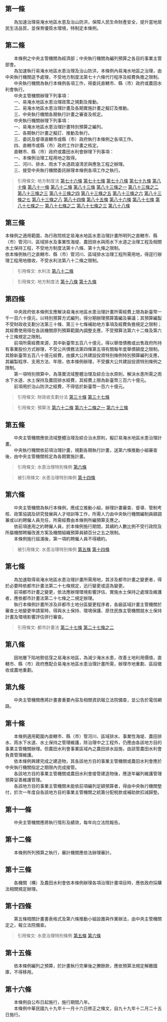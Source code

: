 第一條 
-------
　　為加速治理易淹水地區水患及治山防洪，保障人民生命財產安全，提升當地居民生活品質，並保育優質水環境，特制定本條例。  


第二條 
-------
　　本條例之中央主管機關為經濟部；中央執行機關為編列預算之各目的事業主管部會。  
　　為加速執行易淹水地區水患治理及治山防洪，本條例內易淹水地區之治理，由中央執行機關逕予處理，不受地方制度法第七十六條代行程序及經費負擔之限制。  
　　中央執行機關為執行本條例各項工作，得委託直轄市、縣（市）政府或農田水利會執行。  
　　中央主管機關辦理下列事項：  
　　一、易淹水地區水患治理政策之規劃及推動。  
　　二、易淹水地區水患治理計畫及各期實施計畫之擬訂及推動。  
　　三、中央執行機關各期執行計畫之審查及核定。  
　　中央執行機關辦理下列事項：  
　　一、易淹水地區水患治理計畫特別預算之編列。  
　　二、各期執行計畫之擬訂、推動及執行。  
　　三、委託及督導直轄市或縣（市）政府執行本條例之各項工作。  
　　四、直轄市或縣（市）政府工作計畫之核定。  
　　直轄市、縣（市）政府或農田水利會辦理下列事項：  
　　一、本條例治理工程用地之取得。  
　　二、河川、排水、雨水下水道疏濬清淤與應急工程之辦理。  
　　三、接受中央執行機關委託辦理本條例各項工作之執行。  
> 引用條文: 地方制度法 [第七十六條](../../內政/民政/地方制度法.md#第七十六條-地方政府依法應作為而不作為之處理) [第七十七條](../../內政/民政/地方制度法.md#第七十七條-中央地方權限爭議之解決) [第七十八條](../../內政/民政/地方制度法.md#第七十八條-地方首長停職之情事) [第七十九條](../../內政/民政/地方制度法.md#第七十九條-地方首長及議員代表解除職權、職務之情形) [第八十條](../../內政/民政/地方制度法.md#第八十條-地方首長及議員代表解除職務、職權之情形) [第八十一條](../../內政/民政/地方制度法.md#第八十一條-地方議員、代表之補選) [第八十二條](../../內政/民政/地方制度法.md#第八十二條-地方首長出缺之代理及補選) [第八十三條](../../內政/民政/地方制度法.md#第八十三條-改選或補選之延期辦理) [第八十三條之一](../../內政/民政/地方制度法.md#第八十三條之一) [第八十三條之二](../../內政/民政/地方制度法.md#第八十三條之二) [第八十三條之三](../../內政/民政/地方制度法.md#第八十三條之三) [第八十三條之四](../../內政/民政/地方制度法.md#第八十三條之四) [第八十三條之五](../../內政/民政/地方制度法.md#第八十三條之五) [第八十三條之六](../../內政/民政/地方制度法.md#第八十三條之六) [第八十三條之七](../../內政/民政/地方制度法.md#第八十三條之七) [第八十三條之八](../../內政/民政/地方制度法.md#第八十三條之八) [第八十四條](../../內政/民政/地方制度法.md#第八十四條-地方行政首長適用之法律) [第八十五條](../../內政/民政/地方制度法.md#第八十五條-員工給與事項之辦理) [第八十六條](../../內政/民政/地方制度法.md#第八十六條-承受或捐助財產之處理) [第八十七條](../../內政/民政/地方制度法.md#第八十七條-相關法規未制頒及修正前，現行法規山地原住民區準用之) [第八十七條之一](../../內政/民政/地方制度法.md#第八十七條之一) [第八十七條之二](../../內政/民政/地方制度法.md#第八十七條之二) [第八十七條之三](../../內政/民政/地方制度法.md#第八十七條之三) [第八十八條](../../內政/民政/地方制度法.md#第八十八條-施行日)



第三條 
-------
本條例之適用範圍，為行政院核定易淹水地區水患治理計畫所明列之直轄市、縣（市）管河川、區域排水及事業性海堤、農田排水與雨水下水道之治理工程及相關水土保持工程，不受地方制度法第十八條、第十九條之限制。  
依本條例執行之直轄市、縣（市）管河川、區域排水治理工程所需用地，得逕行辦理工程用地徵收，不受水利法第八十二條之限制。  
> 引用條文: 水利法 [第八十二條](../../環境資源/水利/水利法.md#第八十二條-)

> 引用條文: 地方制度法 [第十八條](../../內政/民政/地方制度法.md#第十八條-直轄市自治事項) [第十九條](../../內政/民政/地方制度法.md#第十九條-縣（市）自治事項)



第四條 
-------
　　中央政府依本條例支應解決易淹水地區水患治理計畫所需經費上限為新臺幣一千一百六十億元，以特別預算方式編列，得分期辦理預算籌編及審議；其預算編製不受財政收支劃分法第三十條、第三十七條補助地方事項及經費負擔規定之限制；其經費使用得在各該機關原列預算範圍內調整支應，不受預算法第六十二條及第六十三條規定之限制。  
　　前項所需經費來源，其中新臺幣五百八十億元，得以舉借債務或出售政府所持有事業股份方式辦理，不受公共債務法第四條第五項有關每年度舉債額度之限制。其餘新臺幣五百八十億元經費，由擴大公共建設投資特別條例特別預算編列支應，其編製程序、支用方法、年限，依本條例辦理，不受擴大公共建設投資特別條例之限制。  
　　第一項特別預算中，為落實流域整體治理及綜合治水原則，解決水患所需之雨水下水道、水土保持及農田排水經費，其經費上限為新臺幣三百六十億元。  
　　前項用於治山防洪之經費，不得低於新臺幣一百六十億元。  
> 引用條文: 財政收支劃分法 [第三十條](../../財政金融/國庫/財政收支劃分法.md#第三十條-中央得補助地方政府之事項) [第三十七條](../../財政金融/國庫/財政收支劃分法.md#第三十七條-各級政府之支出劃分)

> 引用條文: 預算法 [第六十二條](../../主計/預算/預算法.md#第六十二條-) [第六十二條之一](../../主計/預算/預算法.md#第六十二條之一) [第六十三條](../../主計/預算/預算法.md#第六十三條-)



第五條 
-------
　　中央主管機關應依流域整體治理及綜合治水原則，擬訂易淹水地區水患治理計畫。  
　　中央執行機關依前項治理計畫，規劃各期執行計畫，送第六條推動小組審查後，由中央主管機關核定為各期實施計畫。  
> 引用條文: 水患治理特別條例 [第六條](../../環境資源/水利/水患治理特別條例.md#第六條-)

> 被引用條文: 水患治理特別條例 [第十四條](../../環境資源/水利/水患治理特別條例.md#第十四條-)



第六條 
-------
　　中央主管機關為執行本條例，應成立推動小組，辦理計畫審查、督導、管制考核、政策協調及研究發展與人才培訓等工作，所需人力由中央執行機關編制員額調兼或以約聘僱人員充任，所需經費由本條例所編預算支應之。  
　　依前項進用之約聘僱人員，於本條例施行期間，其續約人數比例不受行政院及所屬機關聘僱改進方案及機關組織預算員額百分之五之限制。  
　　本條例施行屆滿後，第一項約聘僱人員不得續約。  
> 被引用條文: 水患治理特別條例 [第五條](../../環境資源/水利/水患治理特別條例.md#第五條-) [第十四條](../../環境資源/水利/水患治理特別條例.md#第十四條-)



第七條 
-------
　　為加速取得易淹水地區水患治理計畫所需用地，其涉及都市計畫之變更者，得於必要時依都市計畫法第二十七條規定，迅行變更或逕為變更。  
　　前項都市計畫之變更，依法應辦理環境影響評估、實施水土保持之處理及維護者，應依都市計畫法第二十七條之二規定辦理。  
　　執行本條例計畫所涉及非都市土地分區變更程序者，各級區域計畫主管機關於審查土地變更申請案時，得與水土保持、環境保護、原住民族主管機關就水土保持計畫及環境影響評估併行審查。  
> 引用條文: 都市計畫法 [第二十七條](../../交通建設/營建/都市計畫法.md#第二十七條-) [第二十七條之二](../../交通建設/營建/都市計畫法.md#第二十七條之二)



第八條 
-------
　　因地層下陷地勢低窪之易淹水地區，為減少淹水水患，改善土地利用價值，直轄市、縣（市）政府應配合易淹水地區水患治理計畫所需，辦理市地重劃、區段徵收或農地重劃。  


第九條 
-------
　　中央主管機關應將計畫書重要內容及相關資訊報立法院備查，並公告於電信網路。  


第十條 
-------
　　本條例適用範圍內直轄市、縣（市）管河川、區域排水、事業性海堤、農田排水、雨水下水道、水土保持之管理維護，除治理中之工程外，仍應由各該地方目的事業主管機關辦理。但農田水利會事業區域內之農田排水設施，由該管農田水利會負責管理維護。  
　　依本條例興建完成之建造物，其各該地方目的事業主管機關或農田水利會應於中央執行機關指定之期限內完成接管。  
　　各該地方目的事業主管機關或農田水利會接管建造物後，應逐年編列維護管理預算妥善維護管理。  
　　各該地方目的事業主管機關未能依前項編列足額預算者，得由中央執行機關墊付，於次一年度自各該地方目的事業主管機關之統籌分配稅款或補助款扣減歸墊。  


第十一條 
---------
　　中央主管機關應將執行情形及績效，每年向立法院報告。  


第十二條 
---------
　　本條例所列預算之執行，審計機關應依法辦理審計。  


第十三條 
---------
　　各機關（構）及農田水利會依本條例辦理各項治理計畫項目時，應依政府採購法相關規定辦理。  


第十四條 
---------
　　第五條相關計畫書表格式及第六條推動小組設置與作業辦法，由中央主管機關定之，報立法院備查。  
> 引用條文: 水患治理特別條例 [第五條](../../環境資源/水利/水患治理特別條例.md#第五條-) [第六條](../../環境資源/水利/水患治理特別條例.md#第六條-)



第十五條 
---------
　　依本條例編列之預算，於計畫執行完畢後之賸餘款，應依預算法規定解繳國庫，不得移用。  


第十六條 
---------
　　本條例自公布日起施行，施行期間八年。  
　　本條例中華民國九十九年十一月十六日修正之條文，自九十九年十二月二十五日施行。